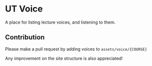 # UT Voice
A place for listing lecture voices, and listening to them.

## Contribution
Please make a pull request by adding voices to `assets/voice/{COURSE}`

Any improvement on the site structure is also appreciated!
